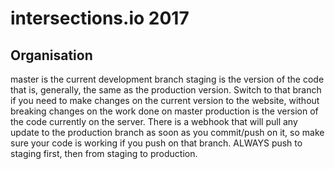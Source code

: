 # intersections.io 2017

## Organisation

master is the current development branch
staging is the version of the code that is, generally, the same as the production version. Switch to that branch if you need to make changes on the current version to the website, without breaking changes on the work done on master
production is the version of the code currently on the server. There is a webhook that will pull any update to the production branch as soon as you commit/push on it, so make sure your code is working if you push on that branch. ALWAYS push to staging first, then from staging to production.